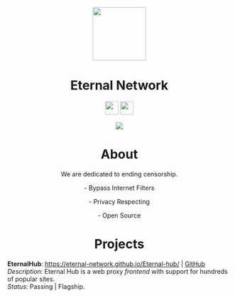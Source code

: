 <p align="center">
<img width="120px" src="https://avatars.githubusercontent.com/u/138321129?v=4">
</p>

<h1 align="center">Eternal Network</h1>

<p align="center">
<a href="https://discord.gg/QGwumCE4"><img height="30px" src="https://img.shields.io/badge/Discord-7289DA?style=for-the-badge&logo=discord&logoColor=white"><img></a>
<a href="https://github.com/Eternal-Network"><img height="30px" src="https://img.shields.io/badge/Github?style=for-the-badge&logo=github&logoColor=white"><img></a>
  <p align="center">
<a href="https://eternal-network.github.io/"><img src="https://img.shields.io/website?down_message=eternal-network.github.io%20is%20down%20&style=for-the-badge&up_message=eternal-network.github.io%20is%20up%21&url=https%3A%2F%2Fneealdon3.github.io"></img></a>
  </p>
</p>

<h1 align="center">About</h1>
<p align="center">
  We are dedicated to ending censorship.
</p>

<p align="center">
- Bypass Internet Filters
  <p align="center">
- Privacy Respecting
  </p>

  <p align="center">
- Open Source
    </p>
</p>

<h1 align="center">Projects</h1>

**EternalHub**: https://eternal-network.github.io/Eternal-hub/ | [GitHub](https://github.com/Eternal-Network/Eternal-hub)
<br>
*Description*: Eternal Hub is a web proxy *frontend* with support for hundreds of popular sites.
<br>
*Status*: Passing | Flagship. 

